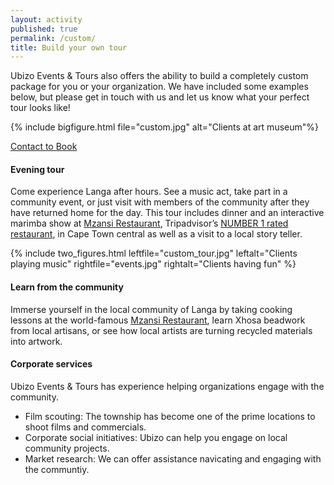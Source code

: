 ```yaml
---
layout: activity
published: true
permalink: /custom/
title: Build your own tour
---
```


Ubizo Events &amp; Tours also offers the ability to build a completely custom package for you or your organization. We have included some examples below, but please get in touch with us and let us know what your perfect tour looks like!

{% include bigfigure.html file="custom.jpg" alt="Clients at art museum"%}

<div class="column has-text-centered">
    <a href="{{site.baseurl}}/contact-us" class="button is-primary is-large">Contact to Book</a>
</div>


#### Evening tour

Come experience Langa after hours. See a music act, take part in a community event, or just visit with members of the community after they have returned home for the day. This tour includes dinner and an interactive marimba show at [Mzansi Restaurant](http://mzansi45.co.za/), Tripadvisor’s [NUMBER 1 rated restaurant](https://www.tripadvisor.co.za/Restaurant_Review-g312659-d5996581-Reviews-Mzansi-Cape_Town_Central_Western_Cape.html), in Cape Town central as well as a visit to a local story teller.

{% include two_figures.html leftfile="custom_tour.jpg" leftalt="Clients playing music" rightfile="events.jpg" rightalt="Clients having fun" %}

#### Learn from the community 

Immerse yourself in the local community of Langa by taking cooking lessons at the world-famous [Mzansi Restaurant](http://mzansi45.co.za/), learn Xhosa beadwork from local artisans, or see how local artists are turning recycled materials into artwork.

#### Corporate services 
Ubizo Events &amp; Tours has experience helping organizations engage with the community.  
* Film scouting: The township has become one of the prime locations to shoot films and commercials. 
* Corporate social initiatives: Ubizo can help you engage on local community projects.
* Market research: We can offer assistance navicating and engaging with the communtiy.